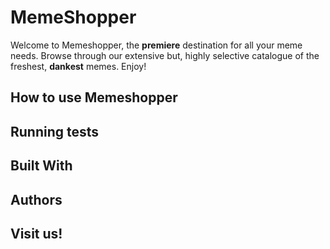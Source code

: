 # MemeShopper

Welcome to Memeshopper, the **premiere** destination for all your meme needs.
Browse through our extensive but, highly selective catalogue of the freshest, **dankest** memes.
Enjoy!

## How to use Memeshopper

## Running tests

## Built With

## Authors

## Visit us!
